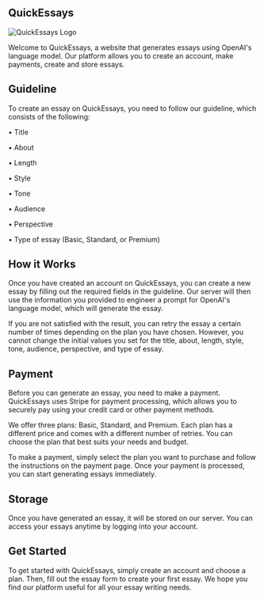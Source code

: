 ## QuickEssays
![QuickEssays Logo](profilepic.jpg)

Welcome to QuickEssays, a website that generates essays using OpenAI's language model. Our platform allows you to create an account, make payments, create and store essays.

## Guideline
To create an essay on QuickEssays, you need to follow our guideline, which consists of the following:

• Title

• About

• Length

• Style

• Tone

• Audience

• Perspective

• Type of essay (Basic, Standard, or Premium)

## How it Works
Once you have created an account on QuickEssays, you can create a new essay by filling out the required fields in the guideline. Our server will then use the information you provided to engineer a prompt for OpenAI's language model, which will generate the essay.

If you are not satisfied with the result, you can retry the essay a certain number of times depending on the plan you have chosen. However, you cannot change the initial values you set for the title, about, length, style, tone, audience, perspective, and type of essay.

## Payment
Before you can generate an essay, you need to make a payment. QuickEssays uses Stripe for payment processing, which allows you to securely pay using your credit card or other payment methods.

We offer three plans: Basic, Standard, and Premium. Each plan has a different price and comes with a different number of retries. You can choose the plan that best suits your needs and budget.

To make a payment, simply select the plan you want to purchase and follow the instructions on the payment page. Once your payment is processed, you can start generating essays immediately.

## Storage
Once you have generated an essay, it will be stored on our server. You can access your essays anytime by logging into your account.

## Get Started
To get started with QuickEssays, simply create an account and choose a plan. Then, fill out the essay form to create your first essay. We hope you find our platform useful for all your essay writing needs.